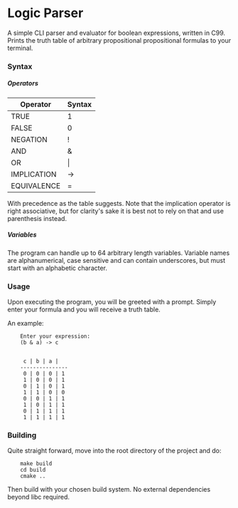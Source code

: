 # Logic Parser
A simple CLI parser and evaluator for boolean expressions, written in C99.
Prints the truth table of arbitrary propositional propositional formulas to your terminal.

### Syntax
##### Operators
| Operator | Syntax |
| -- | -- |
| TRUE | 1 |
| FALSE | 0 |
| NEGATION | ! |
| AND | & |
| OR | \| |
| IMPLICATION | -> |
| EQUIVALENCE | = |

With precedence as the table suggests.
Note that the implication operator is right associative, but for clarity's sake it is best not to rely on that and use parenthesis instead.

##### Variables
The program can handle up to 64 arbitrary length variables. Variable names are alphanumerical, case sensitive and can contain underscores, but must start with an alphabetic character.


### Usage

Upon executing the program, you will be greeted with a prompt. Simply enter your formula and you will receive a truth table.

An example:

		Enter your expression:
		(b & a) -> c


		 c | b | a |
		---------------
		 0 | 0 | 0 | 1
		 1 | 0 | 0 | 1
		 0 | 1 | 0 | 1
		 1 | 1 | 0 | 0
		 0 | 0 | 1 | 1
		 1 | 0 | 1 | 1
		 0 | 1 | 1 | 1
		 1 | 1 | 1 | 1

### Building
Quite straight forward, move into the root directory of the project and do:

		make build
		cd build
		cmake ..

Then build with your chosen build system. No external dependencies beyond libc required.
